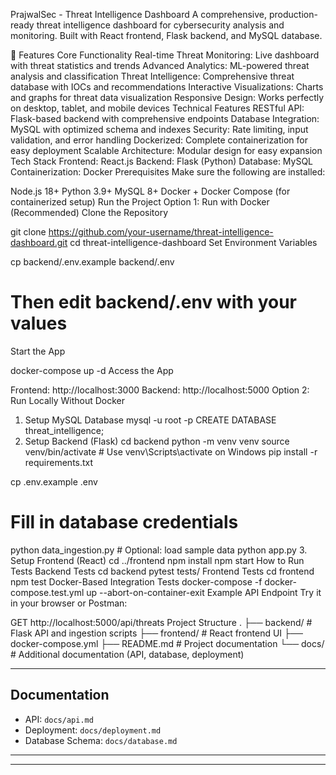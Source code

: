 PrajwalSec - Threat Intelligence Dashboard
A comprehensive, production-ready threat intelligence dashboard for cybersecurity analysis and monitoring. Built with React frontend, Flask backend, and MySQL database.

🚀 Features
Core Functionality
Real-time Threat Monitoring: Live dashboard with threat statistics and trends
Advanced Analytics: ML-powered threat analysis and classification
Threat Intelligence: Comprehensive threat database with IOCs and recommendations
Interactive Visualizations: Charts and graphs for threat data visualization
Responsive Design: Works perfectly on desktop, tablet, and mobile devices
Technical Features
RESTful API: Flask-based backend with comprehensive endpoints
Database Integration: MySQL with optimized schema and indexes
Security: Rate limiting, input validation, and error handling
Dockerized: Complete containerization for easy deployment
Scalable Architecture: Modular design for easy expansion
Tech Stack
Frontend: React.js
Backend: Flask (Python)
Database: MySQL
Containerization: Docker
Prerequisites
Make sure the following are installed:

Node.js 18+
Python 3.9+
MySQL 8+
Docker + Docker Compose (for containerized setup)
Run the Project
Option 1: Run with Docker (Recommended)
Clone the Repository

git clone https://github.com/your-username/threat-intelligence-dashboard.git
cd threat-intelligence-dashboard
Set Environment Variables

cp backend/.env.example backend/.env
# Then edit backend/.env with your values
Start the App

docker-compose up -d
Access the App

Frontend: http://localhost:3000
Backend: http://localhost:5000
Option 2: Run Locally Without Docker
1. Setup MySQL Database
mysql -u root -p
CREATE DATABASE threat_intelligence;
2. Setup Backend (Flask)
cd backend
python -m venv venv
source venv/bin/activate  # Use venv\Scripts\activate on Windows
pip install -r requirements.txt

cp .env.example .env
# Fill in database credentials

python data_ingestion.py  # Optional: load sample data
python app.py
3. Setup Frontend (React)
cd ../frontend
npm install
npm start
How to Run Tests
Backend Tests
cd backend
pytest tests/
Frontend Tests
cd frontend
npm test
Docker-Based Integration Tests
docker-compose -f docker-compose.test.yml up --abort-on-container-exit
Example API Endpoint
Try it in your browser or Postman:

GET http://localhost:5000/api/threats
Project Structure
. ├── backend/ # Flask API and ingestion scripts ├── frontend/ # React frontend UI ├── docker-compose.yml ├── README.md # Project documentation └── docs/ # Additional documentation (API, database, deployment)

---

## Documentation
- API: `docs/api.md`
- Deployment: `docs/deployment.md`
- Database Schema: `docs/database.md`

---



---
